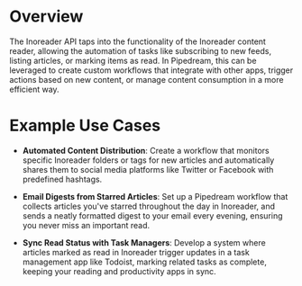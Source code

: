 # Overview

The Inoreader API taps into the functionality of the Inoreader content reader, allowing the automation of tasks like subscribing to new feeds, listing articles, or marking items as read. In Pipedream, this can be leveraged to create custom workflows that integrate with other apps, trigger actions based on new content, or manage content consumption in a more efficient way.

# Example Use Cases

- **Automated Content Distribution**: Create a workflow that monitors specific Inoreader folders or tags for new articles and automatically shares them to social media platforms like Twitter or Facebook with predefined hashtags.

- **Email Digests from Starred Articles**: Set up a Pipedream workflow that collects articles you've starred throughout the day in Inoreader, and sends a neatly formatted digest to your email every evening, ensuring you never miss an important read.

- **Sync Read Status with Task Managers**: Develop a system where articles marked as read in Inoreader trigger updates in a task management app like Todoist, marking related tasks as complete, keeping your reading and productivity apps in sync.
